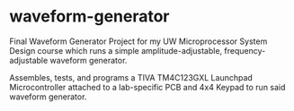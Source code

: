 # waveform-generator
Final Waveform Generator Project for my UW Microprocessor System Design course which runs a simple amplitude-adjustable, frequency-adjustable waveform generator.

Assembles, tests, and programs a TIVA TM4C123GXL Launchpad Microcontroller attached to a lab-specific PCB and 4x4 Keypad to run said waveform generator.
